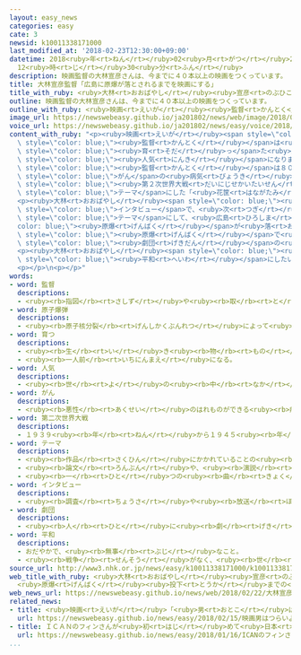```yaml
---
layout: easy_news
categories: easy
cate: 3
newsid: k10011338171000
last_modified_at: '2018-02-23T12:30:00+09:00'
datetime: 2018<ruby>年<rt>ねん</rt></ruby>02<ruby>月<rt>がつ</rt></ruby>23<ruby>日<rt>にち</rt></ruby>
  12<ruby>時<rt>じ</rt></ruby>30<ruby>分<rt>ふん</rt></ruby>
description: 映画監督の大林宣彦さんは、今までに４０本以上の映画をつくっています。
title: 大林宣彦監督「広島に原爆が落とされるまでを映画にする」
title_with_ruby: <ruby>大林<rt>おおばやし</rt></ruby><ruby>宣彦<rt>のぶひこ</rt></ruby><ruby>監督<rt>かんとく</rt></ruby>「<ruby>広島<rt>ひろしま</rt></ruby>に<ruby>原爆<rt>げんばく</rt></ruby>が<ruby>落<rt>お</rt></ruby>とされるまでを<ruby>映画<rt>えいが</rt></ruby>にする」
outline: 映画監督の大林宣彦さんは、今までに４０本以上の映画をつくっています。
outline_with_ruby: <ruby>映画<rt>えいが</rt></ruby><ruby>監督<rt>かんとく</rt></ruby>の<ruby>大林<rt>おおばやし</rt></ruby><ruby>宣彦<rt>のぶひこ</rt></ruby>さんは、<ruby>今<rt>いま</rt></ruby>までに４０<ruby>本<rt>ぽん</rt></ruby><ruby>以上<rt>いじょう</rt></ruby>の<ruby>映画<rt>えいが</rt></ruby>をつくっています。
image_url: https://newswebeasy.github.io/ja201802/news/web/image/2018/02/22/K10011338171_1802220454_1802220458_01_03.jpg
voice_url: https://newswebeasy.github.io/ja201802/news/easy/voice/2018/02/23/k10011338171000.mp3
content_with_ruby: "<p><ruby>映画<rt>えいが</rt></ruby><span style=\"color: blue;\"><ruby>監督<rt>かんとく</rt></ruby></span>の<ruby>大林<rt>おおばやし</rt></ruby><ruby>宣彦<rt>のぶひこ</rt></ruby>さんは、<ruby>今<rt>いま</rt></ruby>までに４０<ruby>本<rt>ぽん</rt></ruby><ruby>以上<rt>いじょう</rt></ruby>の<ruby>映画<rt>えいが</rt></ruby>をつくっています。<ruby>大林<rt>おおばやし</rt></ruby><span\
  \ style=\"color: blue;\"><ruby>監督<rt>かんとく</rt></ruby></span>は<ruby>自分<rt>じぶん</rt></ruby>が<span\
  \ style=\"color: blue;\"><ruby>育<rt>そだ</rt></ruby>っ</span>た<ruby>広島県<rt>ひろしまけん</rt></ruby><ruby>尾道<rt>おのみち</rt></ruby><ruby>市<rt>し</rt></ruby>の<ruby>映画<rt>えいが</rt></ruby>「<ruby>時<rt>とき</rt></ruby>をかける<ruby>少女<rt>しょうじょ</rt></ruby>」などで<span\
  \ style=\"color: blue;\"><ruby>人気<rt>にんき</rt></ruby></span>になりました。</p>\n<p><ruby>大林<rt>おおばやし</rt></ruby><span\
  \ style=\"color: blue;\"><ruby>監督<rt>かんとく</rt></ruby></span>は８０<ruby>歳<rt>さい</rt></ruby>で、<span\
  \ style=\"color: blue;\">がん</span>の<ruby>病気<rt>びょうき</rt></ruby>になりましたが<ruby>映画<rt>えいが</rt></ruby>をつくり<ruby>続<rt>つづ</rt></ruby>けています。<ruby>去年<rt>きょねん</rt></ruby>１２<ruby>月<rt>がつ</rt></ruby>には、<span\
  \ style=\"color: blue;\"><ruby>第２次世界大戦<rt>だいにじせかいたいせん</rt></ruby></span>が<ruby>始<rt>はじ</rt></ruby>まる<ruby>前<rt>まえ</rt></ruby>の<ruby>日本<rt>にっぽん</rt></ruby>の<ruby>若<rt>わか</rt></ruby>い<ruby>人<rt>ひと</rt></ruby>たちを<span\
  \ style=\"color: blue;\">テーマ</span>にした「<ruby>花筐<rt>はながたみ</rt></ruby>／ＨＡＮＡＧＡＴＡＭＩ」という<ruby>映画<rt>えいが</rt></ruby>をつくりました。</p>\n\
  <p><ruby>大林<rt>おおばやし</rt></ruby><span style=\"color: blue;\"><ruby>監督<rt>かんとく</rt></ruby></span>はＮＨＫの<span\
  \ style=\"color: blue;\">インタビュー</span>で、<ruby>次<rt>つぎ</rt></ruby>は<ruby>初<rt>はじ</rt></ruby>めて<ruby>日本<rt>にっぽん</rt></ruby>の<ruby>戦争<rt>せんそう</rt></ruby>を<span\
  \ style=\"color: blue;\">テーマ</span>にして、<ruby>広島<rt>ひろしま</rt></ruby>に<span style=\"\
  color: blue;\"><ruby>原爆<rt>げんばく</rt></ruby></span>が<ruby>落<rt>お</rt></ruby>とされるまでの<ruby>映画<rt>えいが</rt></ruby>をつくると<ruby>言<rt>い</rt></ruby>いました。<ruby>広島<rt>ひろしま</rt></ruby>の<span\
  \ style=\"color: blue;\"><ruby>原爆<rt>げんばく</rt></ruby></span>で<ruby>亡<rt>な</rt></ruby>くなった「<ruby>桜隊<rt>さくらたい</rt></ruby>」という<span\
  \ style=\"color: blue;\"><ruby>劇団<rt>げきだん</rt></ruby></span>の<ruby>人<rt>ひと</rt></ruby>たちの<ruby>話<rt>はなし</rt></ruby>で、<ruby>今年<rt>ことし</rt></ruby>５<ruby>月<rt>がつ</rt></ruby>から<ruby>撮<rt>と</rt></ruby>り<ruby>始<rt>はじ</rt></ruby>めたいと<ruby>言<rt>い</rt></ruby>いました。</p>\n\
  <p><ruby>大林<rt>おおばやし</rt></ruby><span style=\"color: blue;\"><ruby>監督<rt>かんとく</rt></ruby></span>は「<ruby>私<rt>わたし</rt></ruby>は、<ruby>戦争<rt>せんそう</rt></ruby>を<ruby>伝<rt>つた</rt></ruby>える<ruby>映画<rt>えいが</rt></ruby>をつくるために８０<ruby>歳<rt>さい</rt></ruby>まで<ruby>生<rt>い</rt></ruby>きているのだと<ruby>思<rt>おも</rt></ruby>います。<ruby>映画<rt>えいが</rt></ruby>で<ruby>世界<rt>せかい</rt></ruby>を<span\
  \ style=\"color: blue;\"><ruby>平和<rt>へいわ</rt></ruby></span>にしたいです」と<ruby>話<rt>はな</rt></ruby>しています。</p>\n\
  <p></p>\n<p></p>"
words:
- word: 監督
  descriptions:
  - <ruby><rb>指図</rb><rt>さしず</rt></ruby>や<ruby><rb>取</rb><rt>と</rt></ruby>りしまりなどをすること。また、その<ruby><rb>人</rb><rt>ひと</rt></ruby>。
- word: 原子爆弾
  descriptions:
  - <ruby><rb>原子核分裂</rb><rt>げんしかくぶんれつ</rt></ruby>によって<ruby><rb>起</rb><rt>お</rt></ruby>こる、ものすごい<ruby><rb>力</rb><rt>ちから</rt></ruby>と<ruby><rb>高</rb><rt>たか</rt></ruby>い<ruby><rb>熱</rb><rt>ねつ</rt></ruby>を<ruby><rb>利用</rb><rt>りよう</rt></ruby>した<ruby><rb>爆弾</rb><rt>ばくだん</rt></ruby>。<ruby><rb>一度</rb><rt>いちど</rt></ruby>に<ruby><rb>多</rb><rt>おお</rt></ruby>くの<ruby><rb>人</rb><rt>ひと</rt></ruby>を<ruby><rb>殺</rb><rt>ころ</rt></ruby>す。<ruby><rb>原爆</rb><rt>げんばく</rt></ruby>。
- word: 育つ
  descriptions:
  - <ruby><rb>生</rb><rt>い</rt></ruby>き<ruby><rb>物</rb><rt>もの</rt></ruby>が、<ruby><rb>大</rb><rt>おお</rt></ruby>きくなる。
  - <ruby><rb>一人前</rb><rt>いちにんまえ</rt></ruby>になる。
- word: 人気
  descriptions:
  - <ruby><rb>世</rb><rt>よ</rt></ruby>の<ruby><rb>中</rb><rt>なか</rt></ruby>の<ruby><rb>人</rb><rt>ひと</rt></ruby>たちのよい<ruby><rb>評判</rb><rt>ひょうばん</rt></ruby>。
- word: がん
  descriptions:
  - <ruby><rb>悪性</rb><rt>あくせい</rt></ruby>のはれものができる<ruby><rb>病気</rb><rt>びょうき</rt></ruby>。<ruby><rb>体</rb><rt>からだ</rt></ruby>の<ruby><rb>中</rb><rt>なか</rt></ruby>にできたがん<ruby><rb>細胞</rb><rt>さいぼう</rt></ruby>がどんどん<ruby><rb>増</rb><rt>ふ</rt></ruby>えて<ruby><rb>体</rb><rt>からだ</rt></ruby>に<ruby><rb>害</rb><rt>がい</rt></ruby>をあたえる。
- word: 第二次世界大戦
  descriptions:
  - １９３９<ruby><rb>年</rb><rt>ねん</rt></ruby>から１９４５<ruby><rb>年</rb><rt>ねん</rt></ruby>まで、<ruby><rb>日本</rb><rt>にっぽん</rt></ruby>・ドイツ・イタリアが、イギリス・フランス・アメリカ・ソ<ruby><rb>連</rb><rt>れん</rt></ruby>・<ruby><rb>中国</rb><rt>ちゅうごく</rt></ruby>などの<ruby><rb>連合国</rb><rt>れんごうこく</rt></ruby>と<ruby><rb>戦</rb><rt>たたか</rt></ruby>った<ruby><rb>戦争</rb><rt>せんそう</rt></ruby>。１９４５<ruby><rb>年</rb><rt>ねん</rt></ruby>（<ruby><rb>昭和</rb><rt>しょうわ</rt></ruby><ruby><rb>２０年</rb><rt>にじゅうねん</rt></ruby>）<ruby><rb>８月</rb><rt>はちがつ</rt></ruby><ruby><rb>１５</rb><rt>じゅうご</rt></ruby><ruby><rb>日</rb><rt>にち</rt></ruby>に<ruby><rb>日本</rb><rt>にっぽん</rt></ruby>が<ruby><rb>降伏</rb><rt>こうふく</rt></ruby>して<ruby><rb>終</rb><rt>お</rt></ruby>わった。
- word: テーマ
  descriptions:
  - <ruby><rb>作品</rb><rt>さくひん</rt></ruby>にかかれていることの<ruby><rb>中心</rb><rt>ちゅうしん</rt></ruby>。また、<ruby><rb>作品</rb><rt>さくひん</rt></ruby>の<ruby><rb>中心</rb><rt>ちゅうしん</rt></ruby>になっている<ruby><rb>考</rb><rt>かんが</rt></ruby>え<ruby><rb>方</rb><rt>かた</rt></ruby>。<ruby><rb>主題</rb><rt>しゅだい</rt></ruby>。
  - <ruby><rb>論文</rb><rt>ろんぶん</rt></ruby>や、<ruby><rb>演説</rb><rt>えんぜつ</rt></ruby>の<ruby><rb>題目</rb><rt>だいもく</rt></ruby>。
  - <ruby><rb>一</rb><rt>ひと</rt></ruby>つの<ruby><rb>曲</rb><rt>きょく</rt></ruby>の<ruby><rb>中心</rb><rt>ちゅうしん</rt></ruby>となっているメロディー。
- word: インタビュー
  descriptions:
  - <ruby><rb>調査</rb><rt>ちょうさ</rt></ruby>や<ruby><rb>放送</rb><rt>ほうそう</rt></ruby>・<ruby><rb>新聞</rb><rt>しんぶん</rt></ruby>などの<ruby><rb>記事</rb><rt>きじ</rt></ruby>を<ruby><rb>書</rb><rt>か</rt></ruby>くため、<ruby><rb>人</rb><rt>ひと</rt></ruby>に<ruby><rb>会</rb><rt>あ</rt></ruby>って<ruby><rb>話</rb><rt>はなし</rt></ruby>を<ruby><rb>聞</rb><rt>き</rt></ruby>くこと。
- word: 劇団
  descriptions:
  - <ruby><rb>人</rb><rt>ひと</rt></ruby>に<ruby><rb>劇</rb><rt>げき</rt></ruby>を<ruby><rb>見</rb><rt>み</rt></ruby>せる<ruby><rb>人々</rb><rt>ひとびと</rt></ruby>の<ruby><rb>集</rb><rt>あつ</rt></ruby>まり。
- word: 平和
  descriptions:
  - おだやかで、<ruby><rb>無事</rb><rt>ぶじ</rt></ruby>なこと。
  - <ruby><rb>戦争</rb><rt>せんそう</rt></ruby>がなく、<ruby><rb>世</rb><rt>よ</rt></ruby>の<ruby><rb>中</rb><rt>なか</rt></ruby>が<ruby><rb>無事</rb><rt>ぶじ</rt></ruby>に<ruby><rb>治</rb><rt>おさ</rt></ruby>まっていること。
source_url: http://www3.nhk.or.jp/news/easy/k10011338171000/k10011338171000.html
web_title_with_ruby: <ruby>大林<rt>おおばやし</rt></ruby><ruby>宣彦<rt>のぶひこ</rt></ruby><ruby>監督<rt>かんとく</rt></ruby>
  <ruby>原爆<rt>げんばく</rt></ruby><ruby>投下<rt>とうか</rt></ruby>までの<ruby>日本<rt>にっぽん</rt></ruby>の<ruby>戦争<rt>せんそう</rt></ruby><ruby>描<rt>えが</rt></ruby>く<ruby>映画<rt>えいが</rt></ruby><ruby>制作<rt>せいさく</rt></ruby>へ
web_news_url: https://newswebeasy.github.io/news/web/2018/02/22/大林宣彦監督-原爆投下までの日本の戦争描く映画制作へ
related_news:
- title: <ruby>映画<rt>えいが</rt></ruby>「<ruby>男<rt>おとこ</rt></ruby>はつらいよ」の<ruby>町<rt>まち</rt></ruby>が<ruby>国<rt>くに</rt></ruby>の<ruby>大切<rt>たいせつ</rt></ruby>な<ruby>景色<rt>けしき</rt></ruby>に<ruby>選<rt>えら</rt></ruby>ばれる
  url: https://newswebeasy.github.io/news/easy/2018/02/15/映画男はつらいよの町が国の大切な景色に選ばれる
- title: ＩＣＡＮのフィンさんが<ruby>初<rt>はじ</rt></ruby>めて<ruby>日本<rt>にっぽん</rt></ruby>に<ruby>来<rt>く</rt></ruby>る
  url: https://newswebeasy.github.io/news/easy/2018/01/16/ICANのフィンさんが初めて日本に来る
...
```

